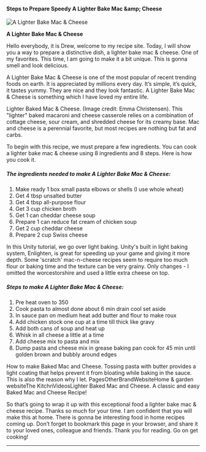             

#### Steps to Prepare Speedy A Lighter Bake Mac &amp;amp; Cheese

![A Lighter Bake Mac &amp; Cheese](https://img-global.cpcdn.com/recipes/5371898927513600/751x532cq70/a-lighter-bake-mac-cheese-recipe-main-photo.jpg)

**A Lighter Bake Mac &amp; Cheese**

Hello everybody, it is Drew, welcome to my recipe site. Today, I will show you a way to prepare a distinctive dish, a lighter bake mac & cheese. One of my favorites. This time, I am going to make it a bit unique. This is gonna smell and look delicious.

A Lighter Bake Mac & Cheese is one of the most popular of recent trending foods on earth. It is appreciated by millions every day. It’s simple, it’s quick, it tastes yummy. They are nice and they look fantastic. A Lighter Bake Mac & Cheese is something which I have loved my entire life.

Lighter Baked Mac & Cheese. (Image credit: Emma Christensen). This "lighter" baked macaroni and cheese casserole relies on a combination of cottage cheese, sour cream, and shredded cheese for its creamy base. Mac and cheese is a perennial favorite, but most recipes are nothing but fat and carbs.

To begin with this recipe, we must prepare a few ingredients. You can cook a lighter bake mac & cheese using 8 ingredients and 8 steps. Here is how you cook it.

##### The ingredients needed to make A Lighter Bake Mac & Cheese:

1.  Make ready 1 box small pasta elbows or shells (I use whole wheat)
2.  Get 4 tbsp unsalted butter
3.  Get 4 tbsp all-purpose flour
4.  Get 3 cup chicken broth
5.  Get 1 can cheddar cheese soup
6.  Prepare 1 can reduce fat cream of chicken soup
7.  Get 2 cup cheddar cheese
8.  Prepare 2 cup Swiss cheese

In this Unity tutorial, we go over light baking. Unity's built in light baking system, Enlighten, is great for speeding up your game and giving it more depth. Some 'scratch' mac-n-cheese recipes seem to require too much flour or baking time and the texture can be very grainy. Only changes - I omitted the worcestorshire and used a little extra cheese on top.

##### Steps to make A Lighter Bake Mac & Cheese:

1.  Pre heat oven to 350
2.  Cook pasta to almost done about 6 min drain cool set aside
3.  In sauce pan on medium heat add butter and flour to make roux
4.  Add chicken stock one cup at a time till thick like gravy
5.  Add both cans of soup and heat up
6.  Whisk in all cheese a little at a time
7.  Add cheese mix to pasta and mix
8.  Dump pasta and cheese mix in grease baking pan cook for 45 min until golden brown and bubbly around edges

How to make Baked Mac and Cheese. Tossing pasta with butter provides a light coating that helps prevent it from bloating while baking in the sauce. This is also the reason why I let. PagesOtherBrandWebsiteHome & garden websiteThe KitchnVideosLighter Baked Mac and Cheese. A classic and easy Baked Mac and Cheese Recipe!

So that’s going to wrap it up with this exceptional food a lighter bake mac & cheese recipe. Thanks so much for your time. I am confident that you will make this at home. There is gonna be interesting food in home recipes coming up. Don’t forget to bookmark this page in your browser, and share it to your loved ones, colleague and friends. Thank you for reading. Go on get cooking!

* * *